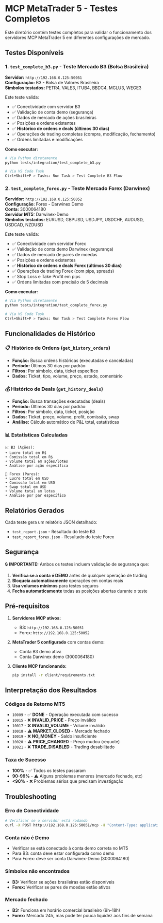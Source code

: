# MCP MetaTrader 5 - Testes Completos

Este diretório contém testes completos para validar o funcionamento dos servidores MCP MetaTrader 5 em diferentes configurações de mercado.

## Testes Disponíveis

### 1. `test_complete_b3.py` - Teste Mercado B3 (Bolsa Brasileira)

**Servidor:** `http://192.168.0.125:50051`  
**Configuração:** B3 - Bolsa de Valores Brasileira  
**Símbolos testados:** PETR4, VALE3, ITUB4, BBDC4, MGLU3, WEGE3  

Este teste valida:
- ✅ Conectividade com servidor B3
- ✅ Validação de conta demo (segurança)
- ✅ Dados de mercado de ações brasileiras
- ✅ Posições e ordens existentes
- ✅ **Histórico de ordens e deals (últimos 30 dias)**
- ✅ Operações de trading completas (compra, modificação, fechamento)
- ✅ Ordens limitadas e modificações

**Como executar:**
```bash
# Via Python diretamente
python tests/integration/test_complete_b3.py

# Via VS Code Task
Ctrl+Shift+P > Tasks: Run Task > Test Complete B3 Flow
```

### 2. `test_complete_forex.py` - Teste Mercado Forex (Darwinex)

**Servidor:** `http://192.168.0.125:50052`  
**Configuração:** Forex - Darwinex Demo  
**Conta:** 3000064180  
**Servidor MT5:** Darwinex-Demo  
**Símbolos testados:** EURUSD, GBPUSD, USDJPY, USDCHF, AUDUSD, USDCAD, NZDUSD  

Este teste valida:
- ✅ Conectividade com servidor Forex
- ✅ Validação de conta demo Darwinex (segurança)
- ✅ Dados de mercado de pares de moedas
- ✅ Posições e ordens existentes
- ✅ **Histórico de ordens e deals Forex (últimos 30 dias)**
- ✅ Operações de trading Forex (com pips, spreads)
- ✅ Stop Loss e Take Profit em pips
- ✅ Ordens limitadas com precisão de 5 decimais

**Como executar:**
```bash
# Via Python diretamente
python tests/integration/test_complete_forex.py

# Via VS Code Task
Ctrl+Shift+P > Tasks: Run Task > Test Complete Forex Flow
```

## Funcionalidades de Histórico

### 📋 **Histórico de Ordens (`get_history_orders`)**
- **Função:** Busca ordens históricas (executadas e canceladas)
- **Período:** Últimos 30 dias por padrão
- **Filtros:** Por símbolo, data, ticket específico
- **Dados:** Ticket, tipo, volume, preço, estado, comentário

### 💰 **Histórico de Deals (`get_history_deals`)**
- **Função:** Busca transações executadas (deals)
- **Período:** Últimos 30 dias por padrão  
- **Filtros:** Por símbolo, data, ticket, posição
- **Dados:** Ticket, preço, volume, profit, comissão, swap
- **Análise:** Cálculo automático de P&L total, estatísticas

### 📊 **Estatísticas Calculadas**
```
📈 B3 (Ações):
• Lucro total em R$
• Comissão total em R$
• Volume total em ações/lotes
• Análise por ação específica

💱 Forex (Pares):
• Lucro total em USD
• Comissão total em USD  
• Swap total em USD
• Volume total em lotes
• Análise por par específico
```

## Relatórios Gerados

Cada teste gera um relatório JSON detalhado:

- `test_report.json` - Resultado do teste B3
- `test_report_forex.json` - Resultado do teste Forex

## Segurança

🔒 **IMPORTANTE:** Ambos os testes incluem validação de segurança que:

1. **Verifica se a conta é DEMO** antes de qualquer operação de trading
2. **Bloqueia automaticamente** operações em contas reais
3. **Usa volumes mínimos** para testes seguros
4. **Fecha automaticamente** todas as posições abertas durante o teste

## Pré-requisitos

1. **Servidores MCP ativos:**
   - B3: `http://192.168.0.125:50051`
   - Forex: `http://192.168.0.125:50052`

2. **MetaTrader 5 configurado** com contas demo:
   - Conta B3 demo ativa
   - Conta Darwinex demo (3000064180)

3. **Cliente MCP funcionando:**
   ```bash
   pip install -r client/requirements.txt
   ```

## Interpretação dos Resultados

### Códigos de Retorno MT5

- `10009` - ✅ **DONE** - Operação executada com sucesso
- `10015` - ❌ **INVALID_PRICE** - Preço inválido
- `10017` - ❌ **INVALID_VOLUME** - Volume inválido
- `10018` - ⚠️ **MARKET_CLOSED** - Mercado fechado
- `10019` - ❌ **NO_MONEY** - Saldo insuficiente
- `10020` - ⚠️ **PRICE_CHANGED** - Preço mudou (requote)
- `10021` - ❌ **TRADE_DISABLED** - Trading desabilitado

### Taxa de Sucesso

- **100%** - ✅ Todos os testes passaram
- **90-99%** - ⚠️ Alguns problemas menores (mercado fechado, etc)
- **<90%** - ❌ Problemas sérios que precisam investigação

## Troubleshooting

### Erro de Conectividade
```bash
# Verificar se o servidor está rodando
curl -X POST http://192.168.0.125:50051/mcp -H "Content-Type: application/json" -d '{"jsonrpc":"2.0","id":1,"method":"tools/list","params":{}}'
```

### Conta não é Demo
- Verificar se está conectado à conta demo correta no MT5
- Para B3: conta deve estar configurada como demo
- Para Forex: deve ser conta Darwinex-Demo (3000064180)

### Símbolos não encontrados
- **B3:** Verificar se ações brasileiras estão disponíveis
- **Forex:** Verificar se pares de moedas estão ativos

### Mercado fechado
- **B3:** Funciona em horário comercial brasileiro (9h-18h)
- **Forex:** Mercado 24h, mas pode ter pouca liquidez aos fins de semana
